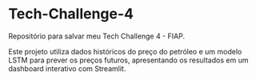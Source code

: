 # Tech-Challenge-4

Repositório para salvar meu Tech Challenge 4 - FIAP.

Este projeto utiliza dados históricos do preço do petróleo e um modelo LSTM para prever os preços futuros, apresentando os resultados em um dashboard interativo com Streamlit.
